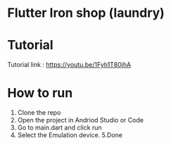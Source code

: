 # Flutter Iron shop (laundry)


# Tutorial
Tutorial link : https://youtu.be/1Fyh1T80jhA

# How to run
1. Clone the repo
2. Open the project in Andriod Studio or Code
3. Go to main.dart and click run 
4. Select the Emulation device.
5.Done

